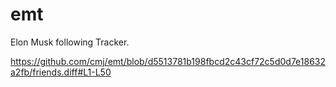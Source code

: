 # emt
Elon Musk following Tracker.

https://github.com/cmj/emt/blob/d5513781b198fbcd2c43cf72c5d0d7e18632a2fb/friends.diff#L1-L50
